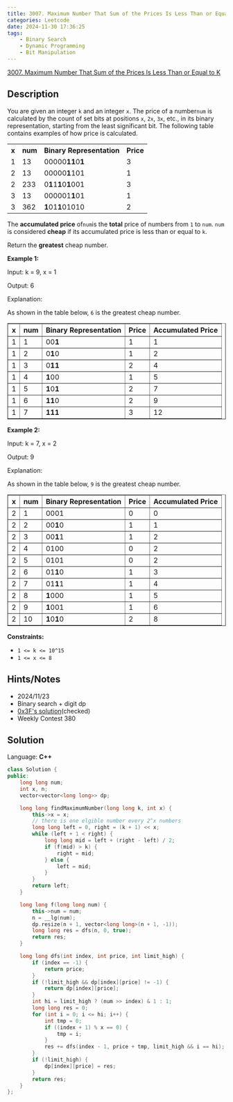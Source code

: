 ```yaml
---
title: 3007. Maximum Number That Sum of the Prices Is Less Than or Equal to K
categories: Leetcode
date: 2024-11-30 17:36:25
tags:
    - Binary Search
    - Dynamic Programming
    - Bit Manipulation
---
```


[3007. Maximum Number That Sum of the Prices Is Less Than or Equal to K](https://leetcode.com/problems/maximum-number-that-sum-of-the-prices-is-less-than-or-equal-to-k/description/)

## Description

You are given an integer `k` and an integer `x`. The price of a number`num` is calculated by the count of set bits at positions `x`, `2x`, `3x`, etc., in its binary representation, starting from the least significant bit. The following table contains examples of how price is calculated.

<table><tbody><tr><th>x</th><th>num</th><th>Binary Representation</th><th>Price</th></tr><tr><td>1</td><td>13</td><td>00000<b>11</b>0<b>1</b> </td><td>3</td></tr><tr><td>2</td><td>13</td><td>00000<b>1</b>101</td><td>1</td></tr><tr><td>2</td><td>233</td><td>0<b>1</b>1<b>1</b>0<b>1</b>001</td><td>3</td></tr><tr><td>3</td><td>13</td><td>000001<b>1</b>01</td><td>1</td></tr><tr><td>3</td><td>362</td><td><b>1</b>01<b>1</b>01010</td><td>2</td></tr></tbody></table>

The **accumulated price** of`num`is the **total** price of numbers from `1` to `num`. `num` is considered **cheap** if its accumulated price is less than or equal to `k`.

Return the **greatest** cheap number.

**Example 1:**

<div class="example-block">
Input: k = 9, x = 1

Output: 6

Explanation:

As shown in the table below, `6` is the greatest cheap number.

<table border="1"><tbody><tr><th>x</th><th>num</th><th>Binary Representation</th><th>Price</th><th>Accumulated Price</th></tr><tr><td>1</td><td>1</td><td>00<b>1</b></td><td>1</td><td>1</td></tr><tr><td>1</td><td>2</td><td>0<b>1</b>0</td><td>1</td><td>2</td></tr><tr><td>1</td><td>3</td><td>0<b>11</b></td><td>2</td><td>4</td></tr><tr><td>1</td><td>4</td><td><b>1</b>00</td><td>1</td><td>5</td></tr><tr><td>1</td><td>5</td><td><b>1</b>0<b>1</b></td><td>2</td><td>7</td></tr><tr><td>1</td><td>6</td><td><b>11</b>0</td><td>2</td><td>9</td></tr><tr><td>1</td><td>7</td><td><b>111</b></td><td>3</td><td>12</td></tr></tbody></table>

**Example 2:**

<div class="example-block">
Input: k = 7, x = 2

Output: 9

Explanation:

As shown in the table below, `9` is the greatest cheap number.

<table border="1"><tbody><tr><th>x</th><th>num</th><th>Binary Representation</th><th>Price</th><th>Accumulated Price</th></tr><tr><td>2</td><td>1</td><td>0001</td><td>0</td><td>0</td></tr><tr><td>2</td><td>2</td><td>00<B>1</B>0</td><td>1</td><td>1</td></tr><tr><td>2</td><td>3</td><td>00<B>1</B>1</td><td>1</td><td>2</td></tr><tr><td>2</td><td>4</td><td>0100</td><td>0</td><td>2</td></tr><tr><td>2</td><td>5</td><td>0101</td><td>0</td><td>2</td></tr><tr><td>2</td><td>6</td><td>01<B>1</B>0</td><td>1</td><td>3</td></tr><tr><td>2</td><td>7</td><td>01<B>1</B>1</td><td>1</td><td>4</td></tr><tr><td>2</td><td>8</td><td><B>1</B>000</td><td>1</td><td>5</td></tr><tr><td>2</td><td>9</td><td><B>1</B>001</td><td>1</td><td>6</td></tr><tr><td>2</td><td>10</td><td><B>1</B>0<B>1</B>0</td><td>2</td><td>8</td></tr></tbody></table>

**Constraints:**

- `1 <= k <= 10^15`
- `1 <= x <= 8`

## Hints/Notes

- 2024/11/23
- Binary search + digit dp
- [0x3F's solution](https://leetcode.cn/problems/maximum-number-that-sum-of-the-prices-is-less-than-or-equal-to-k/solutions/2603673/er-fen-da-an-shu-wei-dpwei-yun-suan-pyth-tkir/)(checked)
- Weekly Contest 380

## Solution

Language: **C++**

```C++
class Solution {
public:
    long long num;
    int x, n;
    vector<vector<long long>> dp;

    long long findMaximumNumber(long long k, int x) {
        this->x = x;
        // there is one elgible number every 2^x numbers
        long long left = 0, right = (k + 1) << x;
        while (left + 1 < right) {
            long long mid = left + (right - left) / 2;
            if (f(mid) > k) {
                right = mid;
            } else {
                left = mid;
            }
        }
        return left;
    }

    long long f(long long num) {
        this->num = num;
        n = __lg(num);
        dp.resize(n + 1, vector<long long>(n + 1, -1));
        long long res = dfs(n, 0, true);
        return res;
    }

    long long dfs(int index, int price, int limit_high) {
        if (index == -1) {
            return price;
        }
        if (!limit_high && dp[index][price] != -1) {
            return dp[index][price];
        }
        int hi = limit_high ? (num >> index) & 1 : 1;
        long long res = 0;
        for (int i = 0; i <= hi; i++) {
            int tmp = 0;
            if ((index + 1) % x == 0) {
                tmp = i;
            }
            res += dfs(index - 1, price + tmp, limit_high && i == hi);
        }
        if (!limit_high) {
            dp[index][price] = res;
        }
        return res;
    }
};
```
